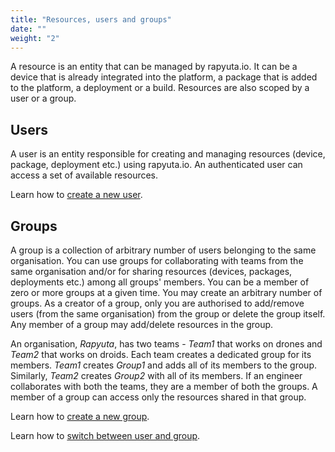 ```yaml
---
title: "Resources, users and groups"
date: ""
weight: "2"
---
```

A resource is an entity that can be managed by rapyuta.io. It can be a device
that is already integrated into the platform, a package that is added to the
platform, a deployment or a build. Resources are also scoped by a user or a group.

## Users
A user is an entity responsible for creating and managing resources
(device, package, deployment etc.) using rapyuta.io. An authenticated user can
access a set of available resources.    

Learn how to [create a new user](../../getting-started/create-new-user).

## Groups
A group is a collection of arbitrary number of users belonging to the same
organisation. You can use groups for collaborating with teams from the same
organisation and/or for sharing resources (devices, packages, deployments etc.)
among all groups' members. You can be a member of zero or more groups at a
given time. You may create an arbitrary number of groups. As a creator of a
group, only you are authorised to add/remove users (from the same organisation)
from the group or delete the group itself. Any member of a group may add/delete
resources in the group.

An organisation, _Rapyuta_, has two teams - _Team1_ that works on drones and
_Team2_ that works on droids. Each team creates a dedicated group for its members.
_Team1_ creates _Group1_ and adds all of its members to the group. Similarly,
_Team2_ creates _Group2_ with all of its members. If an engineer collaborates
with both the teams, they are a member of both the groups. A member of a group
can access only the resources shared in that group.

Learn how to [create a new group](../create-new-group).

Learn how to [switch between user and group](../switch-between-user-group).
